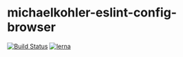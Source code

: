 # michaelkohler-eslint-config-browser

[![Build Status](https://travis-ci.org/michaelkohler/eslint-configs.svg?branch=master)](https://travis-ci.org/michaelkohler/eslint-configs) [![lerna](https://img.shields.io/badge/maintained%20with-lerna-cc00ff.svg)](https://lernajs.io/)
